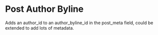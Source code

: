 # Post Author Byline
Adds an author_id to an author_byline_id in the post_meta field, could be extended to add lots of metadata.

